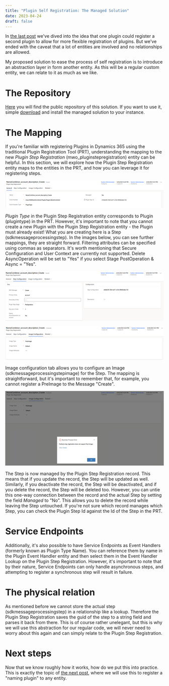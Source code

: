 ```yaml
---
title: "Plugin Self Registration: The Managed Solution"
date: 2023-04-24
draft: false
---
```


In [the last post](/post/plugin-self-registration/concept) we've dived into the idea that one plugin could register a second plugin to allow for more flexible registration of plugins. But we've ended with the caveat that a lot of entities are involved and no relationships are allowed.

My proposed solution to ease the process of self registration is to introduce an abstraction layer in form another entity. As this will be a regular custom entity, we can relate to it as much as we like. 

# The Repository
[Here](https://github.com/Kunter-Bunt/D365LivePluginRegistration) you will find the public repository of this solution. If you want to use it, simple [download](https://github.com/Kunter-Bunt/D365LivePluginRegistration/raw/master/LivePluginRegistration_3_0_0_1_managed.zip) and install the managed solution to your instance.

# The Mapping
If you're familiar with registering Plugins in Dynamics 365 using the traditional Plugin Registration Tool (PRT), understanding the mapping to the new _Plugin Step Registration_ (mwo_pluginstepregistration) entity can be helpful. In this section, we will explore how the Plugin Step Registration entity maps to the entities in the PRT, and how you can leverage it for registering steps.

![The event handler here specifies what plugin to execute.](general.png)

_Plugin Type_ in the Plugin Step Registration entity corresponds to Plugin (plugintype) in the PRT. However, it's important to note that you cannot create a new Plugin with the Plugin Step Registration entity - the Plugin must already exist! What you are creating here is a Step (sdkmessageprocessingstep). In the images below, you can see further mappings, they are straight forward. Filtering attributes can be specified using commas as separators. It's worth mentioning that Secure Configuration and User Context are currently not supported. Delete AsyncOperation will be set to "Yes" if you select Stage PostOperation & Async = "Yes".

![In this tab the regular options you know from the PRT are exposed.](step.png)

![Of course images can be configured as well. Just keep in mind that some configurations are illegal ;)](image.png)

Image configuration tab allows you to configure an Image (sdkmessageprocessingstepimage) for the Step. The mapping is straightforward, but it's important to remember that, for example, you cannot register a PreImage to the Message "Create".

![Here I tried to specify a PostImage in a PreOperation step. The error from Dynamics is passed through.](error.png)

The Step is now managed by the Plugin Step Registration record. This means that if you update the record, the Step will be updated as well. Similarly, if you deactivate the record, the Step will be deactivated, and if you delete the record, the Step will be deleted too. However, you can untie this one-way connection between the record and the actual Step by setting the field _Managed_ to "No". This allows you to delete the record while leaving the Step untouched. If you're not sure which record manages which Step, you can check the Plugin Step Id against the Id of the Step in the PRT.

# Service Endpoints
Additionally, it's also possible to have Service Endpoints as Event Handlers (formerly known as Plugin Type Name). You can reference them by name in the Plugin Event Handler entity and then select them in the Event Handler Lookup on the Plugin Step Registration. However, it's important to note that by their nature, Service Endpoints can only handle asynchronous steps, and attempting to register a synchronous step will result in failure.

# The physical relation
As mentioned before we cannot store the actual step (sdkmessageprocessingstep) in a relationship like a lookup. Therefore the Plugin Step Registration saves the guid of the step to a string field and parses it back from there. This is of course rather unelegant, but this is why we will use this abstraction for our regular code, we will never need to worry about this again and can simply relate to the Plugin Step Registration.

# Next steps
Now that we know roughly how it works, how do we put this into practice. This is exactly the topic of [the next post](), where we will use this to register a "naming plugin" to any entity.